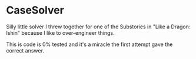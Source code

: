 # CaseSolver

Silly little solver I threw together for one of the Substories in "Like a Dragon: Ishin" because I like to over-engineer things.

This is code is 0% tested and it's a miracle the first attempt gave the correct answer.
